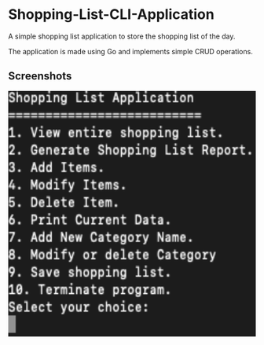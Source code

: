 # Shopping-List-CLI-Application
A simple shopping list application to store the shopping list of the day. 

The application is made using Go and implements simple CRUD operations.

## Screenshots

<img src="screenshots/Shopping_List_Menu.png" alt="Shopping List Menu" width=600px height=500px/>
